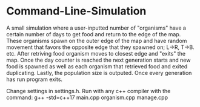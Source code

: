 # Command-Line-Simulation

A small simulation where a user-inputted number of "organisms" have a certain number of days to get food and return to the edge of the map. These organisms spawn on the outer edge of the map and have random movement that favors the opposite edge that they spawned on; L->R, T->B. etc. After retriving food organism moves to closest edge and "exits" the map. Once the day counter is reached the next generation starts and new food is spawned as well as each organism that retrieved food and exited duplicating. Lastly, the population size is outputed. Once every generation has run program exits.

Change settings in settings.h.
Run with any c++ compiler with the command: g++ -std=c++17 main.cpp organism.cpp manage.cpp
